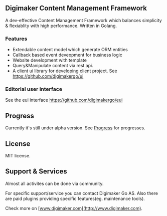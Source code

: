 Digimaker Content Management Framework
----------------
A dev-effective Content Management Framework which balances simplicity & flexiablity with high performance. Written in Golang.


### Features
- Extendable content model which generate ORM entities
- Callback based event deveopment for business logic
- Website development with template
- Query&Manipulate content via rest api.
- A client ui library for developing client project. See https://github.com/digimakergo/ui


### Editorial user interface
See the eui interface https://github.com/digimakergo/eui



Progress
--------
Currently it's still under alpha version.
See [Progress](core/doc/9.Progress.md) for progresses.

License
--------
MIT license. 

Support & Services
--------
Almost all activites can be done via community. 

For specific support/service you can contact Digimaker Go AS. Also there are paid plugins providing specific features(eg. maintenance tools). 

Check more on [www.digimaker.com](http://www.digimaker.com).
